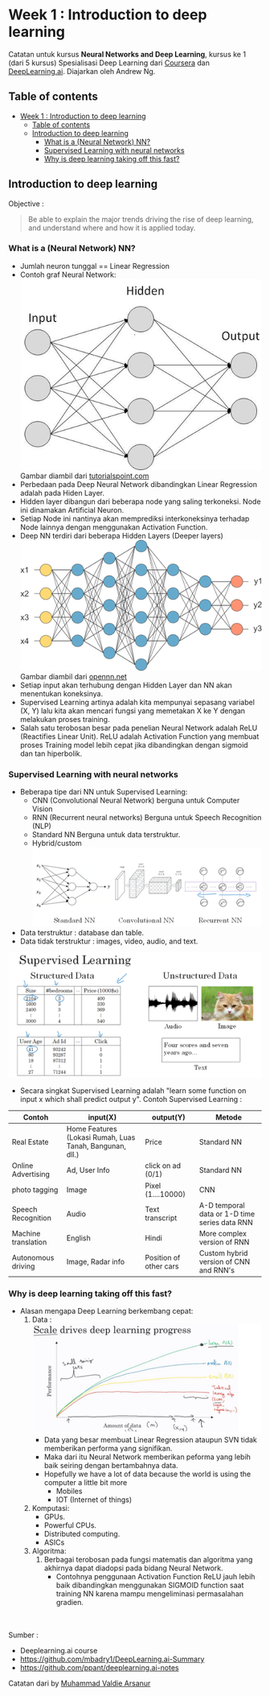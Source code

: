 # Week 1 : Introduction to deep learning
Catatan untuk kursus **Neural Networks and Deep Learning**, kursus ke 1 (dari 5 kursus) Spesialisasi Deep Learning dari [Coursera](https://www.coursera.org/specializations/deep-learning) dan [DeepLearning.ai](http://deeplearning.ai/). Diajarkan oleh Andrew Ng.

## Table of contents

- [Week 1 : Introduction to deep learning](#week-1--introduction-to-deep-learning)
  - [Table of contents](#table-of-contents)
  - [Introduction to deep learning](#introduction-to-deep-learning)
    - [What is a (Neural Network) NN?](#what-is-a-neural-network-nn)
    - [Supervised Learning with neural networks](#supervised-learning-with-neural-networks)
    - [Why is deep learning taking off this fast?](#why-is-deep-learning-taking-off-this-fast)


## Introduction to deep learning
Objective :
> Be able to explain the major trends driving the rise of deep learning, and understand where and how it is applied today.

### What is a (Neural Network) NN?
- Jumlah neuron tunggal == Linear Regression
- Contoh graf Neural Network:
  ![](images/week1/others/01.jpg)
  Gambar diambil dari [tutorialspoint.com](tutorialspoint.com)
- Perbedaan pada Deep Neural Network dibandingkan Linear Regression adalah pada Hiden Layer. 
- Hidden layer dibangun dari beberapa node yang saling terkoneksi. Node ini dinamakan Artificial Neuron.
- Setiap Node ini nantinya akan memprediksi interkoneksinya terhadap Node lainnya dengan menggunakan Activation Function.
- Deep NN terdiri dari beberapa Hidden Layers (Deeper layers)
  ![](images/week1/others/02.png)
  Gambar diambil dari [opennn.net](opennn.net)
- Setiap input akan terhubung dengan Hidden Layer dan NN akan menentukan koneksinya.
- Supervised Learning artinya adalah kita mempunyai sepasang variabel (X, Y) lalu kita akan mencari fungsi yang memetakan X ke Y dengan melakukan proses training.
- Salah satu terobosan besar pada penelian Neural Network adalah ReLU (Reactifies Linear Unit). ReLU adalah Activation Function yang membuat proses Training model lebih cepat jika dibandingkan dengan sigmoid dan tan hiperbolik.

### Supervised Learning with neural networks
- Beberapa tipe dari NN untuk Supervised Learning:
  - CNN (Convolutional Neural Network) berguna untuk Computer Vision
  - RNN (Recurrent neural networks) Berguna untuk Speech Recognition (NLP)
  - Standard NN Berguna untuk data terstruktur.
  - Hybrid/custom
  ![](images/week1/nn-example.png)
- Data terstruktur : database dan table.
- Data tidak terstruktur : images, video, audio, and text.

![](images/week1/supervised-learning.png)

- Secara singkat Supervised Learning adalah "learn some function on input x which shall predict output y". Contoh Supervised Learning :

|Contoh|input(X)|output(Y)|Metode|
|---|---|---|---|
|Real Estate|Home Features (Lokasi Rumah, Luas Tanah, Bangunan, dll.)|Price|Standard NN|
|Online Advertising|Ad, User Info|click on ad (0/1)|Standard NN|
|photo tagging|Image|Pixel (1....10000)|CNN|
Speech Recognition|Audio|Text transcript|A-D temporal data or 1-D time series data RNN|
|Machine translation|English|Hindi|More complex version of RNN|
|Autonomous driving|Image, Radar info|Position of other cars|Custom hybrid version of CNN and RNN's|

### Why is deep learning taking off this fast?
- Alasan mengapa Deep Learning berkembang cepat:
  1. Data :
     ![](images/week1/scale-dl.png)
     - Data yang besar membuat Linear Regression ataupun SVN tidak memberikan performa yang signifikan.
     - Maka dari itu Neural Network memberikan peforma yang lebih baik seiring dengan bertambahnya data.
     - Hopefully we have a lot of data because the world is using the computer a little bit more
       - Mobiles
       - IOT (Internet of things)
  2. Komputasi:
     - GPUs.
     - Powerful CPUs.
     - Distributed computing.
     - ASICs
  3. Algoritma:
     1. Berbagai terobosan pada fungsi matematis dan algoritma yang akhirnya dapat diadopsi pada bidang Neural Network.
        - Contohnya penggunaan Activation Function ReLU jauh lebih baik dibandingkan menggunakan SIGMOID function saat training NN karena mampu mengeliminasi permasalahan gradien.

<br><br>
Sumber :
- Deeplearning.ai course
- https://github.com/mbadry1/DeepLearning.ai-Summary
- https://github.com/ppant/deeplearning.ai-notes

Catatan dari by [Muhammad Valdie Arsanur](mailto:mvasecondary@gmail.com)
